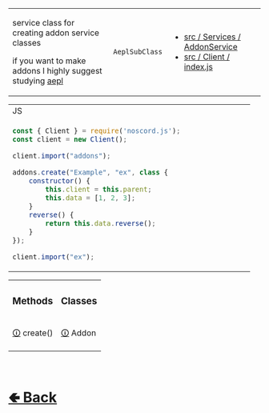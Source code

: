 <table>
<tr><td>

service class for creating addon service classes

if you want to make addons I highly suggest studying [aepl](https://github.com/shysolocup/aepl)

</td><td> 

`AeplSubClass`

</td><td>

- [src / Services / AddonService](https://github.com/shysolocup/noscord.js/tree/main/src/Services/AddonService)
- [src / Client / index.js](https://github.com/shysolocup/noscord.js/blob/main/src/Client/index.js)

</td></tr>

</table>

<table>

<tr><td> JS </td></tr>
<tr><td>

```js
const { Client } = require('noscord.js');                
const client = new Client();

client.import("addons");

addons.create("Example", "ex", class {
    constructor() {
        this.client = this.parent;
        this.data = [1, 2, 3];
    }
    reverse() {
        return this.data.reverse();
    }
});

client.import("ex");
```

</td></tr>
</table>


<table>

[comment]: <> ( top row )

<tr><th>
<h3>  Methods  </h3>
</th><th>
<h3>  Classes  </h3>
</th></tr>



[comment]: <> ( 1st row )


<tr><td>

[comment]: <> (Method)
[🛈](https://github.com/shysolocup/noscord.js/wiki/AddonService.create()) create()
</td><td>

[comment]: <> (Class)
[🛈](https://github.com/shysolocup/noscord.js/wiki/Addon) Addon
</td></tr>



</table>

<br> <h1> [🢀 Back](https://github.com/shysolocup/noscord.js/wiki/Client) </h1>